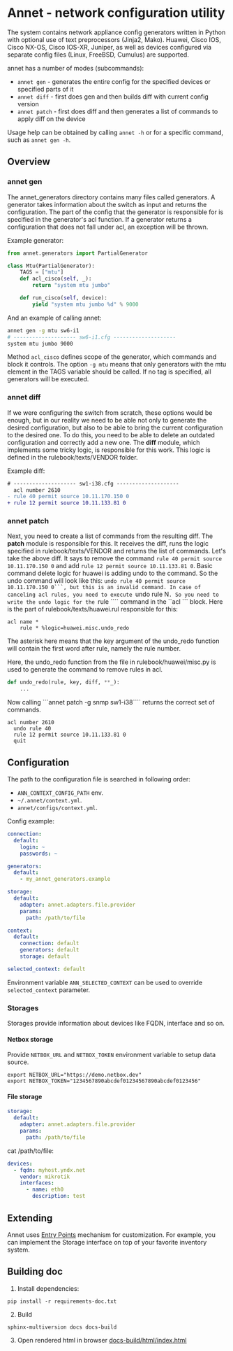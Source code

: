 # Annet - network configuration utility

The system contains network appliance config generators written in Python with optional use of text preprocessors (Jinja2, Mako).
Huawei, Cisco IOS, Cisco NX-OS, Cisco IOS-XR, Juniper, as well as devices configured via separate config files (Linux, FreeBSD, Cumulus) are supported.

annet has a number of modes (subcommands):

- ```annet gen``` - generates the entire config for the specified devices or specified parts of it
- ```annet diff``` - first does gen and then builds diff with current config version
- ```annet patch``` - first does diff and then generates a list of commands to apply diff on the device

Usage help can be obtained by calling ```annet -h``` or for a specific command, such as ```annet gen -h```.

## Overview

### annet gen

The annet_generators directory contains many files called generators.
A generator takes information about the switch as input and returns the configuration.
The part of the config that the generator is responsible for is specified in the generator's acl function. If a generator returns a configuration that does not fall under acl, an exception will be thrown.

Example generator:

```python
from annet.generators import PartialGenerator

class Mtu(PartialGenerator):
    TAGS = ["mtu"]
    def acl_cisco(self, _):
        return "system mtu jumbo"

    def run_cisco(self, device):
        yield "system mtu jumbo %d" % 9000
```


And an example of calling annet:
```bash
annet gen -g mtu sw6-i1
# -------------------- sw6-i1.cfg --------------------
system mtu jumbo 9000
```

Method `acl_cisco` defines scope of the generator, which commands and block it controls.
The option `-g mtu` means that only generators with the mtu element in the TAGS variable should be called. If no tag is specified, all generators will be executed.


### annet diff

If we were configuring the switch from scratch, these options would be enough, but in our reality we need to be able not only to generate the desired configuration, but also to be able to bring the current configuration to the desired one.
To do this, you need to be able to delete an outdated configuration and correctly add a new one. The **diff** module, which implements some tricky logic, is responsible for this work.
This logic is defined in the rulebook/texts/VENDOR folder.

Example diff:
```diff
# -------------------- sw1-i38.cfg --------------------
  acl number 2610
- rule 40 permit source 10.11.170.150 0
+ rule 12 permit source 10.11.133.81 0
```

### annet patch

Next, you need to create a list of commands from the resulting diff. The **patch** module is responsible for this. It receives the diff, runs the logic specified in rulebook/texts/VENDOR and returns the list of commands.
Let's take the above diff. It says to remove the command ``rule 40 permit source 10.11.170.150 0`` and add ``rule 12 permit source 10.11.133.81 0``.
Basic command delete logic for huawei is adding undo to the command. So the undo command will look like this: ``undo rule 40 permit source 10.11.170.150 0```, but this is an invalid command. In case of canceling acl rules, you need to execute ``undo rule N```.
So you need to write the undo logic for the ```rule ```` command in the ``acl ``` block.
Here is the part of rulebook/texts/huawei.rul responsible for this:
```
acl name *
	rule * %logic=huawei.misc.undo_redo
```
The asterisk here means that the key argument of the undo_redo function will contain the first word after rule, namely the rule number.

Here, the undo_redo function from the file in rulebook/huawei/misc.py is used to generate the command to remove rules in acl.
```python
def undo_redo(rule, key, diff, **_):
    ...
```
Now calling ```annet patch -g snmp sw1-i38```` returns the correct set of commands.
```
acl number 2610
  undo rule 40
  rule 12 permit source 10.11.133.81 0
  quit
```


<!-- ### annet deploy

To apply these commands on a switch there is a **deploy** module.
annet can apply changes (roll out) to multiple devices at the same time.

By default, the edits that annet proposes to roll out will be shown before the rollout.
The user must confirm that they agree to roll out the proposed diff to a given list of devices.
During the rollout, annet will display the overall progress of the task and the log of one of the devices.

Normal layout. The screen with patches will be shown and the process of laying out will be displayed.
```bash
annet deploy -g snmp $HOST
```
Credentials will be used from the current user (username, ssh key, ssh agent, encrypted password in $HOME). -->

## Configuration

The path to the configuration file is searched in following order:
- `ANN_CONTEXT_CONFIG_PATH` env.
- `~/.annet/context.yml`.
- `annet/configs/context.yml`.

Config example:

```yaml
connection:
  default:
    login: ~
    passwords: ~

generators:
  default:
    - my_annet_generators.example

storage:
  default:
    adapter: annet.adapters.file.provider
    params:
      path: /path/to/file

context:
  default:
    connection: default
    generators: default
    storage: default

selected_context: default
```

Environment variable `ANN_SELECTED_CONTEXT` can be used to override `selected_context` parameter.

### Storages

Storages provide information about devices like FQDN, interface and so on.

#### Netbox storage

Provide `NETBOX_URL` and `NETBOX_TOKEN` environment variable to setup data source.

```shell
export NETBOX_URL="https://demo.netbox.dev"
export NETBOX_TOKEN="1234567890abcdef01234567890abcdef0123456"
```

#### File storage
```yaml
storage:
  default:
    adapter: annet.adapters.file.provider
    params:
      path: /path/to/file
```

cat /path/to/file:

```yaml
devices:
  - fqdn: myhost.yndx.net
    vendor: mikrotik
    interfaces:
      - name: eth0
        description: test
```

## Extending

Annet uses [Entry Points](https://setuptools.pypa.io/en/latest/userguide/entry_point.html) mechanism for customization.
For example, you can implement the Storage interface on top of your favorite inventory system.


## Building doc

1. Install dependencies:

```shell
pip install -r requirements-doc.txt
```

2. Build

```shell
sphinx-multiversion docs docs-build
```

3. Open rendered html in browser [docs-build/html/index.html](docs-build/html/index.html)
